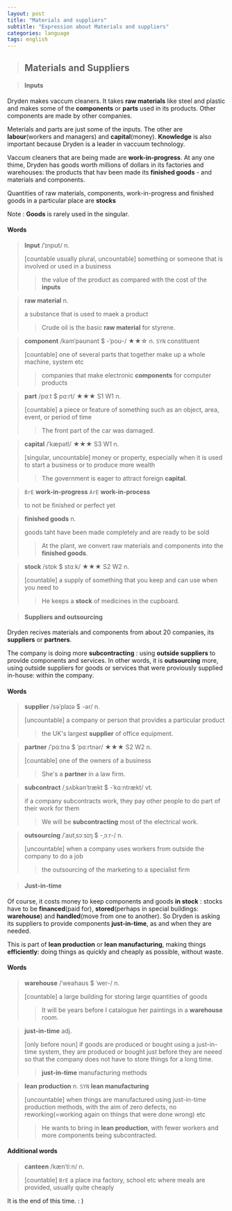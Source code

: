 ```yaml
---
layout: post
title: "Materials and suppliers"
subtitle: "Expression about Materials and suppliers"
categories: language
tags: english
---
```


> ## Materials and Suppliers

> #### Inputs

Dryden makes vaccum cleaners. It takes **raw materials** like steel and plastic and makes some of the **components** or **parts** used in its products. Other components are made by other companies.

Meterials and parts are just some of the inputs. The other are **labour**(workers and managers) and **capital**(money). **Knowledge** is also important because Dryden is a leader in vaccuum technology.

Vaccum cleaners that are being made are **work-in-progress**. At any one thime, Dryden has goods worth millions of dollars in its factories and warehouses: the products that hav been made its **finished goods** - and materials and components.

Quantities of raw materials, components, work-in-progress and finished goods in a particular place are **stocks**

Note : **Goods** is rarely used in the singular.



#### Words

> **Input** /ˈɪnpʊt/ n.
>
> [countable usually plural, uncountable] something or someone that is involved or used in a business
>
> > the value of the product as compared with the cost of the **inputs**



> **raw material** n.
>
> a substance that is used to maek a product
>
> > Crude oil is the basic **raw material** for styrene.



> **component** /kəmˈpəʊnənt $ -ˈpoʊ-/ ★★☆ n. `SYN` constituent
>
> [countable] one of several parts that together make up a whole machine, system etc
>
> > companies that make electronic **components** for computer products



> **part** /pɑːt $ pɑːrt/ ★★★ S1 W1 n.
>
> [countable] a piece or feature of something such as an object, area, event, or period of time
>
> > The front part of the car was damaged.



> **capital** /ˈkæpətl/ ★★★ S3 W1 n.
>
> [singular, uncountable] money or property, especially when it is used to start a business or to produce more wealth
>
> > The government is eager to attract foreign **capital**.



> `BrE` **work-in-progress** `ArE` **work-in-process**
>
> to not be finished or perfect yet



> **finished goods** n.
>
> goods taht have been made completely and are ready to be sold
>
> > At the plant, we convert raw materials and components into the **finished goods**.



> **stock** /stɒk $ stɑːk/ ★★★ S2 W2 n.
>
> [countable] a supply of something that you keep and can use when you need to
>
> > He keeps a **stock** of medicines in the cupboard.



> #### Suppliers and outsourcing

Dryden  recives materials and components from about 20 companies, its **suppliers** or **partners**.

The company is doing more **subcontracting** : using **outside suppliers** to provide components and services. In other words, it is **outsourcing** more, using outside suppliers for goods or services that were proviously supplied in-house: within the company.



#### Words

> **supplier** /səˈplaɪə $ -ər/ n.
>
> [uncountable] a company or person that provides a particular product
>
> > the UK's largest **supplier** of office equipment.



> **partner** /ˈpɑːtnə $ ˈpɑːrtnər/ ★★★ S2 W2 n.
>
> [countable] one of the owners of a business
>
> > She's a **partner** in a law firm.



> **subcontract** /ˌsʌbkənˈtrækt $ -ˈkɑːntrækt/ vt.
>
> if a company subcontracts work, they pay other people to do part of their work for them
>
> > We will be **subcontracting** most of the electrical work.



> **outsourcing** /ˈaʊtˌsɔːsɪŋ $ -ˌɔːr-/ n.
>
> [uncountable] when a company uses workers from outside the company to do a job
>
> > the outsourcing of the marketing to a specialist firm



> #### Just-in-time

Of course, it costs money to keep components and goods **in stock** : stocks have to be **financed**(paid for), **stored**(perhaps in special buildings: **warehouse**) and **handled**(move from one to another). So Dryden is asking its suppliers to provide components **just-in-time**, as and when they are needed.

This is part of **lean production** or **lean manufacturing**, making things **efficiently**: doing things as quickly and cheaply as possible, without waste.



#### Words

> **warehouse** /ˈweəhaʊs $ ˈwer-/ n.
>
> [countable] a large building for storing large quantities of goods
>
> > It will be years before I catalogue her paintings in a **warehouse** room.



> **just-in-time** adj.
>
> [only before noun] if goods are produced or bought using a just-in-time system, they are produced or bought just before they are neeed so that the company does not have to store things for a long time.
>
> > **just-in-time** manufacturing methods



> **lean production** n. `SYN` **lean manufacturing**
>
> [uncountable] when things are manufactured using just-in-time production methods, with the aim of zero defects, no reworking(=working again on things that were done wrong) etc
>
> > He wants to bring in **lean production**, with fewer workers and more components being subcontracted.



#### Additional words

> **canteen** /kænˈtiːn/ n.
>
> [countable] `BrE` a place ina factory, school etc where meals are provided, usually quite cheaply



It is the end of this time. : )